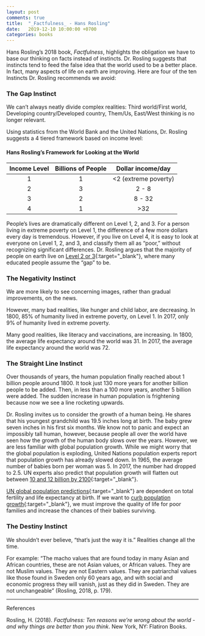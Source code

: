 ```yaml
---
layout: post
comments: true
title:  "_Factfulness_ - Hans Rosling"
date:   2019-12-10 10:00:00 +0700
categories: books
---
```


Hans Rosling’s 2018 book, _Factfulness_,
highlights the obligation we have to base our thinking on facts instead of
instincts. Dr. Rosling suggests that instincts tend to feed the false idea that the world used to be
a better place. In fact, many
aspects of life on earth are improving. Here are four of the ten Instincts Dr. Rosling recommends we avoid:

### The Gap Instinct

We can’t always neatly divide complex realities: Third world/First world, Developing country/Developed country, Them/Us, East/West thinking is no longer relevant.

Using statistics from the World Bank and the United Nations, Dr. Rosling suggests a 4 tiered framework based on income level:

#### Hans Rosling’s Framework for Looking at the World

| Income Level | Billions of People | Dollar income/day |
|:---:|:---:|:---:|
| 1 | 1 | <2 (extreme poverty) |
| 2 | 3 | 2 - 8 |
| 3 | 2 | 8 - 32 |
| 4 | 1 | >32 |

People’s lives are dramatically different on Level 1, 2, and 3. For a person living in extreme poverty on Level 1, the difference of a few more dollars every day is tremendous. However, if you live on Level 4, it is easy to look at everyone on Level 1, 2, and 3, and classify them all as “poor,” without recognizing significant differences. Dr. Rosling argues that the majority of people on earth live on [Level 2 or 3](https://www.gapminder.org/answers/how-many-are-rich-and-how-many-are-poor/){:target="_blank"}, where many educated people assume the “gap” to be.

### The Negativity Instinct

We are more likely to see concerning images, rather than gradual improvements, on the news.

However, many bad realities, like hunger and child labor, are decreasing. In 1800, 85% of humanity lived in extreme poverty, on Level 1. In 2017, only 9% of humanity lived in extreme poverty.

Many good realities, like literacy and vaccinations, are increasing. In 1800, the average life expectancy around the world was 31. In 2017, the average life expectancy around the world was 72.

### The Straight Line Instinct

Over thousands of years, the human population finally reached about 1 billion people around 1800. It took just 130 more years for another billion people to be added. Then, in less than a 100 more years, another 5 billion were added. The sudden increase in human population is frightening because now we see a line rocketing upwards.

Dr. Rosling invites us to consider the growth of a human being. He shares that his youngest grandchild was 19.5 inches long at birth. The baby grew seven inches in his first six months. We know not to panic and expect an impossibly tall human, however, because people all over the world have seen how the growth of the human body slows over the years. However, we are less familiar with global population growth. While we might worry that the global population is exploding, United Nations population experts report that population growth has already slowed down. In 1965, the average number of babies born per woman was 5. In 2017, the number had dropped to 2.5. UN experts also predict that population growth will flatten out between [10 and 12 billion by 2100](https://www.gapminder.org/answers/how-did-the-world-population-change/){:target="_blank"}.

[UN global population predictions](https://population.un.org/wpp/Graphs/Probabilistic/POP/TOT/900){:target="_blank"} are dependent on total fertility and life expectancy at birth. If we want to [curb population growth](https://www.gapminder.org/answers/will-saving-poor-children-lead-to-overpopulation/){:target="_blank"}, we must improve the quality of life for poor families and increase the chances of their babies surviving.

### The Destiny Instinct

We shouldn’t ever believe, “that’s just the way it is.” Realities change all the time.

For example: “The macho values that are found today in many Asian and African countries, these are not Asian values, or African values. They are not Muslim values. They are not Eastern values. They are patriarchal values like those found in Sweden only 60 years ago, and with social and economic progress they will vanish, just as they did in Sweden. They are not unchangeable” (Rosling, 2018, p. 179).

---
References

Rosling, H. (2018). _Factfulness: Ten reasons we’re wrong about the world - and why things are better than you think_. New York, NY: Flatiron Books.
